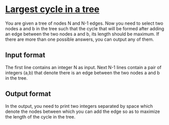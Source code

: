 # [Largest cycle in a tree][link]

You are given a tree of nodes N and N-1 edges. Now you need to select two nodes a and b in the tree such that the cycle that will be formed after adding an edge between the two nodes a and b, its length should be maximum. If there are more than one possible answers, you can output any of them.

## Input format

The first line contains an integer N as input. Next N-1 lines contain a pair of integers (a,b) that denote there is an edge between the two nodes a and b in the tree.

## Output format

In the output, you need to print two integers separated by space which denote the nodes between which you can add the edge so as to maximize the length of the cycle in the tree.

[link]: https://www.hackerearth.com/practice/data-structures/trees/binary-and-nary-trees/practice-problems/approximate/largest-cycle-in-a-tree-9113b3ab/
